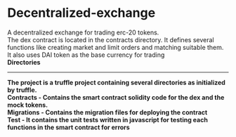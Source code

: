# Decentralized-exchange
A decentralized exchange for trading erc-20 tokens.<br> The dex contract is located in the contracts directory. It defines several functions like creating market and limit orders and matching suitable them. It also uses DAI token as the base currency for trading<br>
<b>Directories<b> <br/><hr>
The project is a truffle project containing several directories as initialized by truffle. <br>
Contracts - Contains the smart contract solidity code for the dex and the mock tokens.<br>
Migrations - Contains the migration files for deploying the contract<br>
Test - It contains the unit tests written in javascript for testing each functions in the smart contract for errors
